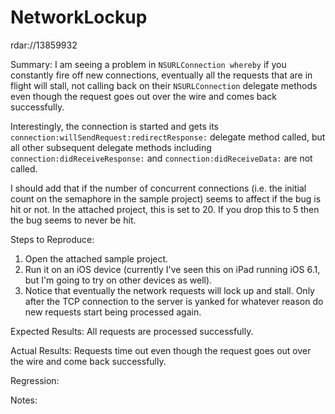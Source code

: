 NetworkLockup
=============

rdar://13859932

Summary:
I am seeing a problem in `NSURLConnection whereby` if you constantly fire off new connections, eventually all the requests that are in flight will stall, not calling back on their `NSURLConnection` delegate methods even though the request goes out over the wire and comes back successfully.

Interestingly, the connection is started and gets its `connection:willSendRequest:redirectResponse:` delegate method called, but all other subsequent delegate methods including `connection:didReceiveResponse:` and `connection:didReceiveData:` are not called.

I should add that if the number of concurrent connections (i.e. the initial count on the semaphore in the sample project) seems to affect if the bug is hit or not. In the attached project, this is set to 20. If you drop this to 5 then the bug seems to never be hit.

Steps to Reproduce:

  1) Open the attached sample project.
  1) Run it on an iOS device (currently I've seen this on iPad running iOS 6.1, but I'm going to try on other devices as well).
  1) Notice that eventually the network requests will lock up and stall. Only after the TCP connection to the server is yanked for whatever reason do new requests start being processed again.

Expected Results:
All requests are processed successfully.

Actual Results:
Requests time out even though the request goes out over the wire and come back successfully.

Regression:

Notes:


